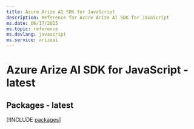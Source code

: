 ```yaml
---
title: Azure Arize AI SDK for JavaScript
description: Reference for Azure Arize AI SDK for JavaScript
ms.date: 06/17/2025
ms.topic: reference
ms.devlang: javascript
ms.service: arizeai
---
```

# Azure Arize AI SDK for JavaScript - latest
## Packages - latest
[!INCLUDE [packages](arize-ai-index.md)]